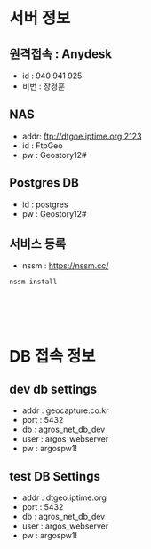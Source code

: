 # 서버 정보

## 원격접속 : Anydesk
 - id : 940 941 925 
 - 비번 : 장경훈 

## NAS
 - addr: ftp://dtgoe.iptime.org:2123
 - id : FtpGeo
 - pw : Geostory12#

## Postgres DB
 - id : postgres
 - pw : Geostory12# 
 

## 서비스 등록
 - nssm : https://nssm.cc/
  ```DOS
  nssm install
  ```

<br>
<br>
<br>

# DB 접속 정보

## dev db settings
- addr : geocapture.co.kr
- port : 5432
- db : agros_net_db_dev
- user : argos_webserver
- pw : argospw1!

## test DB Settings
- addr : dtgeo.iptime.org
- port : 5432
- db : agros_net_db_dev
- user : argos_webserver
- pw : argospw1!

 
 
 
 
